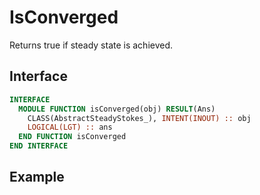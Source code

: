 # IsConverged

Returns true if steady state is achieved.

## Interface

```fortran
INTERFACE
  MODULE FUNCTION isConverged(obj) RESULT(Ans)
    CLASS(AbstractSteadyStokes_), INTENT(INOUT) :: obj
    LOGICAL(LGT) :: ans
  END FUNCTION isConverged
END INTERFACE
```

## Example
